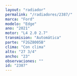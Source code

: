 ```yaml
---
layout: "radiador"
permalink: "/radiadores/2387/"
marca: "Ford"
modelo: "Edge"
ano: "2021"
motor: "L4 2.0 2.7"
transmision: "Automática"
parte: "F2GZ8005B"
clima: "Con clima"
alto: "27 3/4"
ancho: "23"
observaciones: ""
id: "2387"
---
```


